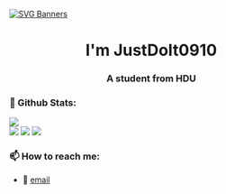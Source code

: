 [![SVG Banners](https://svg-banners.vercel.app/api?type=origin&text1=Welcom💖&width=1000&height=400)](https://github.com/Akshay090/svg-banners)

<h1 align="center">I'm JustDoIt0910</h1>
<h3 align="center">A student from HDU</h3>

### 🌈 Github Stats:
<a href="https://count.getloli.com"><img align="center" src="https://count.getloli.com/get/@xihuanxiaorang?theme=rule34"></a><br>
<img src = "https://github-readme-stats.vercel.app/api?username=JustDoIt0910&bg_color=30,e96443,904e95&title_color=fff&text_color=fff">
<img src = "http://github-readme-streak-stats.herokuapp.com?user=JustDoIt0910&theme=dracula">
<img src = "https://github-profile-summary-cards.vercel.app/api/cards/profile-details?username=JustDoIt0910&theme=monokai">

### 📫 How to reach me:
- :email: [email](1396812324@qq.com)

